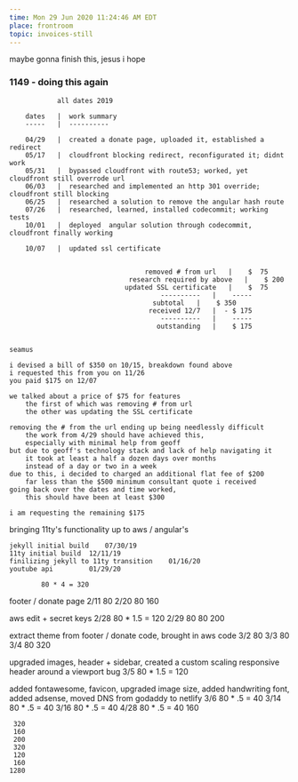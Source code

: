 ```yaml
---
time: Mon 29 Jun 2020 11:24:46 AM EDT
place: frontroom
topic: invoices-still
---
```


maybe gonna finish this, jesus i hope

### 1149 - doing this again

				all dates 2019

		dates	|  work summary
		-----	|  ----------

		04/29	|  created a donate page, uploaded it, established a redirect
		05/17	|  cloudfront blocking redirect, reconfigurated it; didnt work
		05/31	|  bypassed cloudfront with route53; worked, yet cloudfront still overrode url
		06/03	|  researched and implemented an http 301 override; cloudfront still blocking
		06/25	|  researched a solution to remove the angular hash route
		07/26	|  researched, learned, installed codecommit; working tests 
		10/01	|  deployed  angular solution through codecommit, cloudfront finally working

		10/07	|  updated ssl certificate


								      removed # from url   |    $  75
							      research required by above   |    $ 200
								 updated SSL certificate   |    $  75
									      ----------   |	-----
										subtotal   |    $ 350
									   received 12/7   |  - $ 175
									      ----------   |	-----
									     outstanding   |    $ 175


	seamus

	i devised a bill of $350 on 10/15, breakdown found above
	i requested this from you on 11/26
	you paid $175 on 12/07

	we talked about a price of $75 for features 
		the first of which was removing # from url
		the other was updating the SSL certificate

	removing the # from the url ending up being needlessly difficult
		the work from 4/29 should have achieved this,
		especially with minimal help from geoff
	but due to geoff's technology stack and lack of help navigating it
		it took at least a half a dozen days over months
		instead of a day or two in a week
	due to this, i decided to charged an additional flat fee of $200
		far less than the $500 minimum consultant quote i received
	going back over the dates and time worked, 
		this should have been at least $300

	i am requesting the remaining $175


bringing 11ty's functionality up to aws / angular's

	jekyll initial build	07/30/19
	11ty initial build	12/11/19
	finilizing jekyll to 11ty transition	01/16/20
	youtube api 		01/29/20

			80 * 4 = 320

footer / donate page
	2/11	80
	2/20	80
		160

aws edit + secret keys
	2/28	80 * 1.5 =	120
	2/29	80		 80
				200

extract theme from footer / donate code, 
brought in aws code
	3/2	80
	3/3	80
	3/4	80
		320

upgraded images, header + sidebar, 
created a custom scaling responsive header around a viewport bug
	3/5	80 * 1.5 = 	120

added fontawesome, favicon, 
upgraded image size, added handwriting font, 
added adsense, moved DNS from godaddy to netlify
	3/6	80 * .5 = 	 40
	3/14	80 * .5 = 	 40
	3/16	80 * .5 = 	 40
	4/28	80 * .5 = 	 40
				160

	 320
	 160
	 200
	 320
	 120
	 160
	1280
